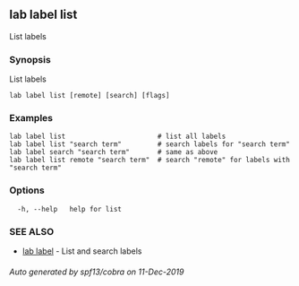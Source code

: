 ## lab label list

List labels

### Synopsis

List labels

```
lab label list [remote] [search] [flags]
```

### Examples

```
lab label list                       # list all labels
lab label list "search term"         # search labels for "search term"
lab label search "search term"       # same as above
lab label list remote "search term"  # search "remote" for labels with "search term"
```

### Options

```
  -h, --help   help for list
```

### SEE ALSO

* [lab label](lab_label.md)	 - List and search labels

###### Auto generated by spf13/cobra on 11-Dec-2019
